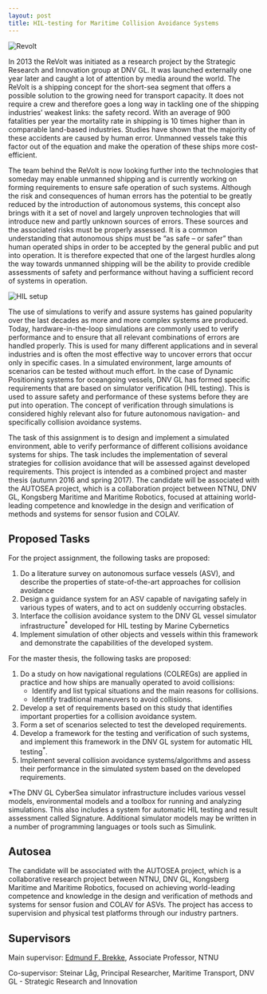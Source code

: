 ```yaml
---
layout: post
title: HIL-testing for Maritime Collision Avoidance Systems
---
```


![Revolt]({{site.url}}/assets/revolt.jpg)

In 2013 the ReVolt was initiated as a research project by the Strategic Research and Innovation group at DNV GL. It was launched externally one year later and caught a lot of attention by media around the world. The ReVolt is a shipping concept for the short-sea segment that offers a possible solution to the growing need for transport capacity. It does not require a crew and therefore goes a long way in tackling one of the shipping industries’ weakest links: the safety record. With an average of 900 fatalities per year the mortality rate in shipping is 10 times higher than in comparable land-based industries. Studies have shown that the majority of these accidents are caused by human error. Unmanned vessels take this factor out of the equation and make the operation of these ships more cost-efficient.

The team behind the ReVolt is now looking further into the technologies that someday may enable unmanned shipping and is currently working on forming requirements to ensure safe operation of such systems. Although the risk and consequences of human errors has the potential to be greatly reduced by the introduction of autonomous systems, this concept also brings with it a set of novel and largely unproven technologies that will introduce new and partly unknown sources of errors. These sources and the associated risks must be properly assessed. It is a common understanding that autonomous ships must be “as safe – or safer” than human operated ships in order to be accepted by the general public and put into operation. It is therefore expected that one of the largest hurdles along the way towards unmanned shipping will be the ability to provide credible assessments of safety and performance without having a sufficient record of systems in operation.   

![HIL setup]({{site.url}}/assets/hil_setup.png)

The use of simulations to verify and assure systems has gained popularity over the last decades as more and more complex systems are produced. Today, hardware-in-the-loop simulations are commonly used to verify performance and to ensure that all relevant combinations of errors are handled properly. This is used for many different applications and in several industries and is often the most effective way to uncover errors that occur only in specific cases. In a simulated environment, large amounts of scenarios can be tested without much effort. In the case of Dynamic Positioning systems for oceangoing vessels, DNV GL has formed specific requirements that are based on simulator verification (HIL testing). This is used to assure safety and performance of these systems before they are put into operation. The concept of verification through simulations is considered highly relevant also for future autonomous navigation- and specifically collision avoidance systems. 

The task of this assignment is to design and implement a simulated environment, able to verify performance of different collisions avoidance systems for ships. The task includes the implementation of several strategies for collision avoidance that will be assessed against developed requirements. This project is intended as a combined project and master thesis (autumn 2016 and spring 2017). The candidate will be associated with the AUTOSEA project, which is a collaboration project between NTNU, DNV GL, Kongsberg Maritime and Maritime Robotics, focused at attaining world-leading competence and knowledge in the design and verification of methods and systems for sensor fusion and COLAV.

## Proposed Tasks
For the project assignment, the following tasks are proposed:

1. Do a literature survey on autonomous surface vessels (ASV), and describe the properties of state-of-the-art approaches for collision avoidance
2. Design a guidance system for an ASV capable of navigating safely in various types of waters, and to act on suddenly occurring obstacles.
3. Interface the collision avoidance system to the DNV GL vessel simulator infrastructure<sup>\*</sup> developed for HIL testing by Marine Cybernetics
4. Implement simulation of other objects and vessels within this framework and demonstrate the capabilities of the developed system.

For the master thesis, the following tasks are proposed:

1. Do a study on how navigational regulations (COLREGs) are applied in practice and how ships are manually operated to avoid collisions:
    * Identify and list typical situations and the main reasons for collisions.
    * Identify traditional maneuvers to avoid collisions.
2. Develop a set of requirements based on this study that identifies important properties for a collision avoidance system.
3. Form a set of scenarios selected to test the developed requirements.
4. Develop a framework for the testing and verification of such systems, and implement this framework in the DNV GL system for automatic HIL testing<sup>\*</sup>. 
5. Implement several collision avoidance systems/algorithms and assess their performance in the simulated system based on the developed requirements. 

\*The DNV GL CyberSea simulator infrastructure includes various vessel models, environmental models and a toolbox for running and analyzing simulations. This also includes a system for automatic HIL testing and result assessment called Signature. Additional simulator models may be written in a number of programming languages or tools such as Simulink.

## Autosea
The candidate will be associated with the AUTOSEA project, which is a collaborative research project between NTNU, DNV GL, Kongsberg Maritime and Maritime Robotics, focused on achieving world-leading competence and knowledge in the design and verification of methods and systems for sensor fusion and COLAV for ASVs. The project has access to supervision and physical test platforms through our industry partners.

## Supervisors
Main supervisor: [Edmund F. Brekke](http://www.ntnu.no/ansatte/edmundfo), Associate Professor, NTNU

Co-supervisor: Steinar Låg, Principal Researcher, Maritime Transport, DNV GL - Strategic Research and Innovation
